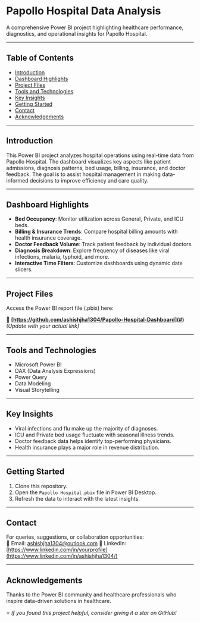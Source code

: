 # Papollo Hospital Data Analysis  
A comprehensive Power BI project highlighting healthcare performance, diagnostics, and operational insights for Papollo Hospital.

---

## Table of Contents  
- [Introduction](#introduction)  
- [Dashboard Highlights](#dashboard-highlights)  
- [Project Files](#project-files)  
- [Tools and Technologies](#tools-and-technologies)  
- [Key Insights](#key-insights)  
- [Getting Started](#getting-started)  
- [Contact](#contact)  
- [Acknowledgements](#acknowledgements)  

---

## Introduction  
This Power BI project analyzes hospital operations using real-time data from Papollo Hospital. The dashboard visualizes key aspects like patient admissions, diagnosis patterns, bed usage, billing, insurance, and doctor feedback. The goal is to assist hospital management in making data-informed decisions to improve efficiency and care quality.

---

## Dashboard Highlights  
- **Bed Occupancy**: Monitor utilization across General, Private, and ICU beds.  
- **Billing & Insurance Trends**: Compare hospital billing amounts with health insurance coverage.  
- **Doctor Feedback Volume**: Track patient feedback by individual doctors.  
- **Diagnosis Breakdown**: Explore frequency of diseases like viral infections, malaria, typhoid, and more.  
- **Interactive Time Filters**: Customize dashboards using dynamic date slicers.

---

## Project Files  
Access the Power BI report file (.pbix) here:

🔗 **[https://github.com/ashishjha1304/Papollo-Hospital-Dashboard](#)** *(Update with your actual link)*

---

## Tools and Technologies  
- Microsoft Power BI  
- DAX (Data Analysis Expressions)  
- Power Query  
- Data Modeling  
- Visual Storytelling  

---

## Key Insights  
- Viral infections and flu make up the majority of diagnoses.  
- ICU and Private bed usage fluctuate with seasonal illness trends.  
- Doctor feedback data helps identify top-performing physicians.  
- Health insurance plays a major role in revenue distribution.  

---

## Getting Started  
1. Clone this repository.  
2. Open the `Papollo Hospital.pbix` file in Power BI Desktop.  
3. Refresh the data to interact with the latest insights.  

---

## Contact  
For queries, suggestions, or collaboration opportunities:  
📧 Email: ashishjha1304@outlook.com 
🔗 LinkedIn: [https://www.linkedin.com/in/yourprofile](https://www.linkedin.com/in/ashishjha1304/)

---

## Acknowledgements  
Thanks to the Power BI community and healthcare professionals who inspire data-driven solutions in healthcare.

⭐ *If you found this project helpful, consider giving it a star on GitHub!*
